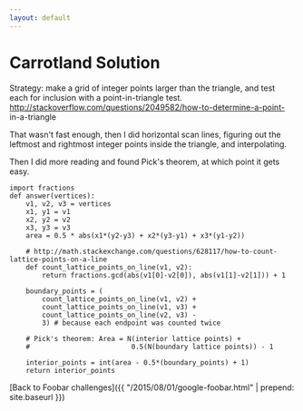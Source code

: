 ```yaml
---
layout: default
---
```

# Carrotland Solution

Strategy: make a grid of integer points larger than the triangle, and test
each for inclusion with a point-in-triangle test.
http://stackoverflow.com/questions/2049582/how-to-determine-a-point-
in-a-triangle

That wasn't fast enough, then I did horizontal scan lines, figuring
out the leftmost and rightmost integer points inside the triangle, and
interpolating.

Then I did more reading and found Pick's theorem, at which point it gets
easy.


    import fractions
    def answer(vertices):
        v1, v2, v3 = vertices
        x1, y1 = v1
        x2, y2 = v2
        x3, y3 = v3
        area = 0.5 * abs(x1*(y2-y3) + x2*(y3-y1) + x3*(y1-y2))

        # http://math.stackexchange.com/questions/628117/how-to-count-lattice-points-on-a-line
        def count_lattice_points_on_line(v1, v2):
            return fractions.gcd(abs(v1[0]-v2[0]), abs(v1[1]-v2[1])) + 1

        boundary_points = (
            count_lattice_points_on_line(v1, v2) +
            count_lattice_points_on_line(v1, v3) +
            count_lattice_points_on_line(v2, v3) -
            3) # because each endpoint was counted twice

        # Pick's theorem: Area = N(interior lattice points) +
        #                         0.5(N(boundary lattice points)) - 1

        interior_points = int(area - 0.5*(boundary_points) + 1)
        return interior_points



[Back to Foobar challenges]({{ "/2015/08/01/google-foobar.html" | prepend: site.baseurl }})

